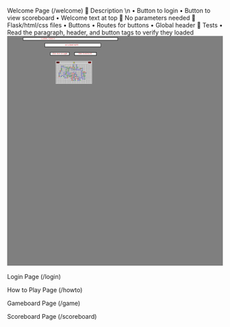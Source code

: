 Welcome Page (/welcome)
 Description \n
• Button to login
• Button to view scoreboard
• Welcome text at top
 No parameters needed
 Flask/html/css files
• Buttons
• Routes for buttons
• Global header
 Tests
• Read the paragraph, header, and button tags to verify they loaded
![WelcomePageMockup](Img/welcome_page.jpg?raw=true "Title")

Login Page (/login)

How to Play Page (/howto)

Gameboard Page (/game)

Scoreboard Page (/scoreboard)
